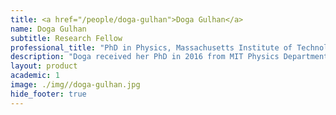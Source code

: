 ```yaml
---
title: <a href="/people/doga-gulhan">Doga Gulhan</a>
name: Doga Gulhan
subtitle: Research Fellow
professional_title: "PhD in Physics, Massachusetts Institute of Technology, Postdoctoral Fellow (2017-2023), Principal Investigator, Massachusetts General Hospital, Krantz Family Center for Cancer Research"  # Joined professional titles
description: "Doga received her PhD in 2016 from MIT Physics Department where she was working with the Relativistic Heavy Ion Group. Her work was focused on development of analysis software, algorithms and data analysis. She studied the properties of quark-gluon plasma, a form of matter that is created shortly after the Big Bang as well as in collisions of heavy ions at research facilities such as the Large Hadron Collider at CERN. After her graduation, she continued her research on this topic as a Research Fellow at CERN.Doga joined the Park Lab in April 2017. During her time here, she has been involved in variety of projects related to cancer genomics. She focused mostly on mutational signatures, the idea behind which is to identify the factors that cause cancer from their mutational footprints. She developed a tool that allows identification of mutational signatures from low mutation counts. With this tool, the mutational signature of HR deficiency can be identified from targeted gene panels in clinical settings. With collaborators in the DFCI, she is working on demonstrating the applicability of this tool in clinical settings. She hopes that this effort will allow us to identify more patients who may benefit from targeted treatments, as many patients with HR deficiency do not have actionable mutations. In addition, she is interested in evolutionary dynamics of tumors, and the accumulation of mutations in tumors as well as in normal tissues."
layout: product
academic: 1
image: ./img//doga-gulhan.jpg
hide_footer: true
---
```

